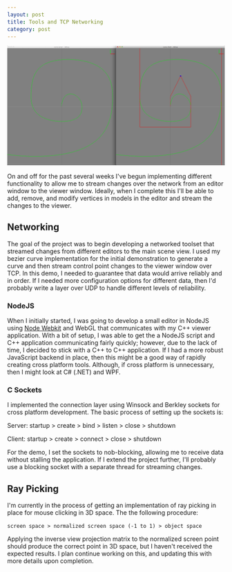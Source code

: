 ```yaml
---
layout: post
title: Tools and TCP Networking
category: post
---
```


![Bezier Curve Server Client](/images/bezier-curve/bezier-server-client.png)

On and off for the past several weeks I've begun implementing different functionality to allow me to stream changes over the network from an editor window to the viewer window. Ideally, when I complete this I'll be able to add, remove, and modify vertices in models in the editor and stream the changes to the viewer.

<!--more-->

<ul id="toc"></ul>

## Networking

The goal of the project was to begin developing a networked toolset that streamed changes from different editors to the main scene view. I used my bezier curve implementation for the initial demonstration to generate a curve and then stream control point changes to the viewer window over TCP. In this demo, I needed to guarantee that data would arrive reliably and in order. If I needed more configuration options for different data, then I'd probably write a layer over UDP to handle different levels of reliability.

### NodeJS

When I initially started, I was going to develop a small editor in NodeJS using [Node Webkit](https://github.com/rogerwang/node-webkit) and WebGL that communicates with my C++ viewer application. With a bit of setup, I was able to get the a NodeJS  script and C++ application communicating fairly quickly; however, due to the lack of time, I decided to stick with a C++ to C++ application. If I had a more robust JavaScript backend in place, then this might be a good way of rapidly creating cross platform tools. Although, if cross platform is unnecessary, then I might look at C# (.NET) and WPF.

### C Sockets

I implemented the connection layer using Winsock and Berkley sockets for cross platform development. The basic process of setting up the sockets is:

Server:
	startup > create > bind > listen > close > shutdown

Client:
	startup > create > connect > close > shutdown

For the demo, I set the sockets to nob-blocking, allowing me to receive data without stalling the application. If I extend the project further, I'll probably use a blocking socket with a separate thread for streaming changes.

## Ray Picking

I'm currently in the process of getting an implementation of ray picking in place for mouse clicking in 3D space. The the following procedure:

	screen space > normalized screen space (-1 to 1) > object space

Applying the inverse view projection matrix to the normalized screen point should produce the correct point in 3D space, but I haven't received the expected results. I plan continue working on this, and updating this with more details upon completion.
